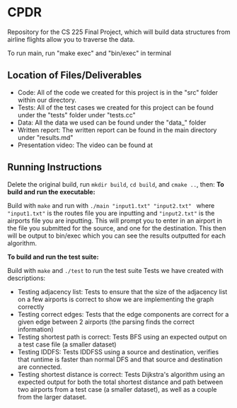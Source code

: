 # CPDR

Repository for the CS 225 Final Project, which will build data structures from airline flights allow you to traverse the data.

To run main, run "make exec" and "bin/exec" in terminal
## Location of Files/Deliverables

 - Code: All of the code we created for this project is in the "src" folder within our directory.
 - Tests: All of the test cases we created for this project can be found under the "tests" folder under "tests.cc"
 - Data: All the data we used can be found under the "data_" folder
 - Written report: The written report can be found in the main directory under "results.md" 
 - Presentation video: The video can be found at 

## Running Instructions
Delete the original build, run `mkdir build`, `cd build`, and `cmake ..`, then:
**To build and run the executable:**

Build with `make` and run with `./main "input1.txt" "input2.txt" ` where `"input1.txt"` is the routes file you are inputting and `"input2.txt"` is the airports file you are inputting.
This will prompt you to enter in an airport in the file you submitted for the source, and one for the destination. This then will be output to bin/exec which you can  see the results outputted for each algorithm.

 **To build and run the test suite:**

Build with `make` and `./test` to run the test suite 
Tests we have created with descriptions:

 - Testing adjacency list: Tests to ensure that the size of the adjacency list on a few airports is correct to show we are implementing the graph correctly
 - Testing correct edges: Tests that the edge components are correct for a given edge between 2 airports (the parsing finds the correct information)
 - Testing shortest path is correct: Tests BFS using an expected output on a test case file (a smaller dataset)
 - Testing IDDFS: Tests IDDFSS using a source and destination, verifies that runtime is faster than normal DFS and that source and destination are connected.
 - Testing shortest distance is correct: Tests Dijkstra's algorithm using an expected output for both the total shortest distance and path between two airports from a test case (a smaller dataset), as well as a couple from the larger dataset.
